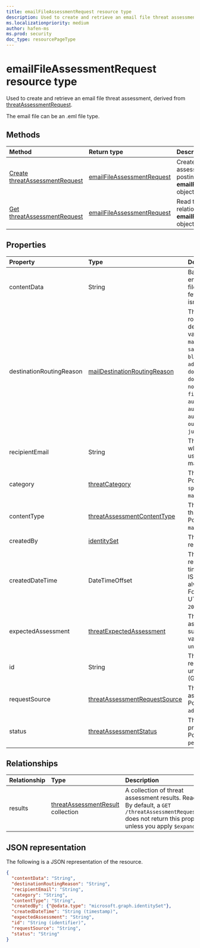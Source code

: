 ```yaml
---
title: emailFileAssessmentRequest resource type
description: Used to create and retrieve an email file threat assessment.
ms.localizationpriority: medium
author: hafen-ms
ms.prod: security
doc_type: resourcePageType
---
```


# emailFileAssessmentRequest resource type

Used to create and retrieve an email file threat assessment, derived from [threatAssessmentRequest](threatAssessmentRequest.md).

The email file can be an .eml file type.

## Methods

| Method                                                                                          | Return type                                                 | Description                                                                                     |
| :---------------------------------------------------------------------------------------------- | :---------------------------------------------------------- | :---------------------------------------------------------------------------------------------- |
| [Create threatAssessmentRequest](../api/informationprotection-post-threatassessmentrequests.md) | [emailFileAssessmentRequest](emailFileAssessmentRequest.md) | Create a new email file assessment request by posting an **emailFileAssessmentRequest** object. |
| [Get threatAssessmentRequest](../api/threatassessmentrequest-get.md)                            | [emailFileAssessmentRequest](emailfileassessmentrequest.md) | Read the properties and relationships of an **emailFileAssessmentRequest** object.              |

## Properties

| Property                 | Type                                                                           | Description                                                                                                                                                                                                                                                                                                                  |
| :----------------------- | :----------------------------------------------------------------------------- | :--------------------------------------------------------------------------------------------------------------------------------------------------------------------------------------------------------------------------------------------------------------------------------------------------------------------------- |
| contentData              | String                                                                         | Base64 encoded .eml email file content. The file content cannot fetch back because it isn't stored.                                                                                                                                                                                                                          |
| destinationRoutingReason | [mailDestinationRoutingReason](enums.md#maildestinationroutingreason-values)   | The reason for mail routed to its destination. Possible values are: `none`, `mailFlowRule`, `safeSender`, `blockedSender`, `advancedSpamFiltering`, `domainAllowList`, `domainBlockList`, `notInAddressBook`, `firstTimeSender`, `autoPurgeToInbox`, `autoPurgeToJunk`, `autoPurgeToDeleted`, `outbound`, `notJunk`, `junk`. |
| recipientEmail           | String                                                                         | The mail recipient whose policies are used to assess the mail.                                                                                                                                                                                                                                                               |
| category                 | [threatCategory](enums.md#threatcategory-values)                               | The threat category. Possible values are: `spam`, `phishing`, `malware`.                                                                                                                                                                                                                                                     |
| contentType              | [threatAssessmentContentType](enums.md#threatassessmentcontenttype-values)     | The content type of threat assessment. Possible values are: `mail`, `url`, `file`.                                                                                                                                                                                                                                           |
| createdBy                | [identitySet](identityset.md)                                                  | The threat assessment request creator.                                                                                                                                                                                                                                                                                       |
| createdDateTime          | DateTimeOffset                                                                 | The Timestamp type represents date and time information using ISO 8601 format and is always in UTC time. For example, midnight UTC on Jan 1, 2014 is `2014-01-01T00:00:00Z`.                                                                                                                                                 |
| expectedAssessment       | [threatExpectedAssessment](enums.md#threatexpectedassessment-values)           | The expected assessment from submitter. Possible values are: `block`, `unblock`.                                                                                                                                                                                                                                             |
| id                       | String                                                                         | The threat assessment request ID is a globally unique identifier (GUID).                                                                                                                                                                                                                                                     |
| requestSource            | [threatAssessmentRequestSource](enums.md#threatassessmentrequestsource-values) | The source of threat assessment request. Possible values are: `administrator`.                                                                                                                                                                                                                                               |
| status                   | [threatAssessmentStatus](enums.md#threatassessmentstatus-values)               | The assessment process status. Possible values are: `pending`, `completed`.                                                                                                                                                                                                                                                  |

## Relationships

| Relationship | Type                                                           | Description                                                                                                                                                              |
| :----------- | :------------------------------------------------------------- | :----------------------------------------------------------------------------------------------------------------------------------------------------------------------- |
| results      | [threatAssessmentResult](threatassessmentresult.md) collection | A collection of threat assessment results. Read-only. By default, a `GET /threatAssessmentRequests/{id}` does not return this property unless you apply `$expand` on it. |

## JSON representation

The following is a JSON representation of the resource.

<!-- {
  "blockType": "resource",
  "optionalProperties": [

  ],
  "@odata.type": "microsoft.graph.emailFileAssessmentRequest",
  "keyProperty": "id"
}-->

```json
{
  "contentData": "String",
  "destinationRoutingReason": "String",
  "recipientEmail": "String",
  "category": "String",
  "contentType": "String",
  "createdBy": {"@odata.type": "microsoft.graph.identitySet"},
  "createdDateTime": "String (timestamp)",
  "expectedAssessment": "String",
  "id": "String (identifier)",
  "requestSource": "String",
  "status": "String"
}
```

<!-- uuid: 16cd6b66-4b1a-43a1-adaf-3a886856ed98
2019-02-04 14:57:30 UTC -->

<!-- {
  "type": "#page.annotation",
  "description": "emailFileAssessmentRequest resource",
  "keywords": "",
  "section": "documentation",
  "tocPath": ""
}-->
